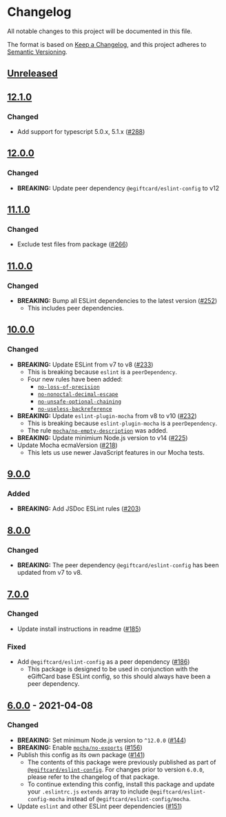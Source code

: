 # Changelog
All notable changes to this project will be documented in this file.

The format is based on [Keep a Changelog](https://keepachangelog.com/en/1.0.0/),
and this project adheres to [Semantic Versioning](https://semver.org/spec/v2.0.0.html).

## [Unreleased]

## [12.1.0]
### Changed
- Add support for typescript 5.0.x, 5.1.x ([#288](https://github.com/eGiftCard/eslint-config/pull/288))

## [12.0.0]
### Changed
- **BREAKING:** Update peer dependency `@egiftcard/eslint-config` to v12

## [11.1.0]
### Changed
- Exclude test files from package ([#266](https://github.com/eGiftCard/eslint-config/pull/266))

## [11.0.0]
### Changed
- **BREAKING:** Bump all ESLint dependencies to the latest version ([#252](https://github.com/eGiftCard/eslint-config/pull/252))
  - This includes peer dependencies.

## [10.0.0]
### Changed
- **BREAKING:** Update ESLint from v7 to v8 ([#233](https://github.com/eGiftCard/eslint-config/pull/233))
  - This is breaking because `eslint` is a `peerDependency`.
  - Four new rules have been added:
    - [`no-loss-of-precision`](https://eslint.org/docs/latest/rules/no-loss-of-precision)
    - [`no-nonoctal-decimal-escape`](https://eslint.org/docs/latest/rules/no-nonoctal-decimal-escape)
    - [`no-unsafe-optional-chaining`](https://eslint.org/docs/latest/rules/no-unsafe-optional-chaining)
    - [`no-useless-backreference`](https://eslint.org/docs/latest/rules/no-useless-backreference)
- **BREAKING:** Update `eslint-plugin-mocha` from v8 to v10 ([#232](https://github.com/eGiftCard/eslint-config/pull/232))
  - This is breaking because `eslint-plugin-mocha` is a `peerDependency`.
  - The rule [`mocha/no-empty-description`](https://github.com/lo1tuma/eslint-plugin-mocha/blob/master/docs/rules/no-empty-description.md) was added.
- **BREAKING:** Update minimium Node.js version to v14 ([#225](https://github.com/eGiftCard/eslint-config/pull/225))
- Update Mocha ecmaVersion ([#218](https://github.com/eGiftCard/eslint-config/pull/218))
  - This lets us use newer JavaScript features in our Mocha tests.

## [9.0.0]
### Added
- **BREAKING:** Add JSDoc ESLint rules ([#203](https://github.com/eGiftCard/eslint-config/pull/203))

## [8.0.0]
### Changed
- **BREAKING:** The peer dependency `@egiftcard/eslint-config` has been updated from v7 to v8.

## [7.0.0]
### Changed
- Update install instructions in readme ([#185](https://github.com/eGiftCard/eslint-config/pull/185))

### Fixed
- Add `@egiftcard/eslint-config` as a peer dependency ([#186](https://github.com/eGiftCard/eslint-config/pull/186))
  - This package is designed to be used in conjunction with the eGiftCard base ESLint config, so this should always have been a peer dependency.

## [6.0.0] - 2021-04-08
### Changed
- **BREAKING:** Set minimum Node.js version to `^12.0.0` ([#144](https://github.com/eGiftCard/eslint-config/pull/144))
- **BREAKING:** Enable [`mocha/no-exports`](https://github.com/lo1tuma/eslint-plugin-mocha/blob/bb203bc/docs/rules/no-exports.md) ([#156](https://github.com/eGiftCard/eslint-config/pull/156))
- Publish this config as its own package ([#141](https://github.com/eGiftCard/eslint-config/pull/141))
  - The contents of this package were previously published as part of [`@egiftcard/eslint-config`](https://npmjs.com/package/@egiftcard/eslint-config).
  For changes prior to version `6.0.0`, please refer to the changelog of that package.
  - To continue extending this config, install this package and update your `.eslintrc.js` `extends` array to include `@egiftcard/eslint-config-mocha` instead of `@egiftcard/eslint-config/mocha`.
- Update `eslint` and other ESLint peer dependencies ([#151](https://github.com/eGiftCard/eslint-config/pull/151))

[Unreleased]: https://github.com/eGiftCard/eslint-config/compare/v12.1.0...HEAD
[12.1.0]: https://github.com/eGiftCard/eslint-config/compare/v12.0.0...v12.1.0
[12.0.0]: https://github.com/eGiftCard/eslint-config/compare/v11.1.0...v12.0.0
[11.1.0]: https://github.com/eGiftCard/eslint-config/compare/v11.0.0...v11.1.0
[11.0.0]: https://github.com/eGiftCard/eslint-config/compare/v10.0.0...v11.0.0
[10.0.0]: https://github.com/eGiftCard/eslint-config/compare/v9.0.0...v10.0.0
[9.0.0]: https://github.com/eGiftCard/eslint-config/compare/v8.0.0...v9.0.0
[8.0.0]: https://github.com/eGiftCard/eslint-config/compare/v7.0.0...v8.0.0
[7.0.0]: https://github.com/eGiftCard/eslint-config/compare/v6.0.0...v7.0.0
[6.0.0]: https://github.com/eGiftCard/eslint-config/releases/tag/v6.0.0
